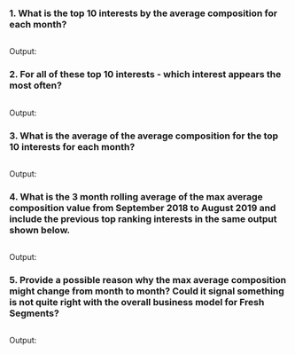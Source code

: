 ### 1. What is the top 10 interests by the average composition for each month?

```sql

```

Output:

### 2. For all of these top 10 interests - which interest appears the most often?

```sql

```

Output:

### 3. What is the average of the average composition for the top 10 interests for each month?

```sql

```

Output:

### 4. What is the 3 month rolling average of the max average composition value from September 2018 to August 2019 and include the previous top ranking interests in the same output shown below.

```sql

```

Output:

### 5. Provide a possible reason why the max average composition might change from month to month? Could it signal something is not quite right with the overall business model for Fresh Segments?

```sql

```

Output:
